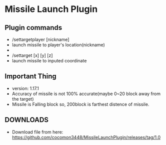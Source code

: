 # Missile Launch Plugin

## Plugin commands
 - /settargetplayer [nickname]
 - launch missile to player's location(nickname)
 - 
 - /settarget [x] [y] [z]
 - launch missile to inputed coordinate

## Important Thing
 - version: 1.17.1
 - Accuracy of missile is not 100% accurate(maybe 0~20 block away from the target)
 - Missile is Falling block so, 200block is farthest distence of missile.

## DOWNLOADS
 - Download file from here: https://github.com/cocomon3448/MissileLaunchPlugin/releases/tag/1.0
